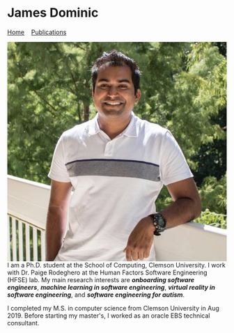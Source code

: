 # James Dominic

[Home](index.md)&nbsp;&nbsp;&nbsp;&nbsp;[Publications](Publications.md)

<img align="left" src="images/domini4.JPG">

I am a Ph.D. student at the School of Computing, Clemson University. I work with Dr. Paige Rodeghero at the Human Factors Software Engineering (HFSE) lab. My main research interests are _**onboarding software engineers**_, _**machine learning in software engineering**_, _**virtual reality in software engineering**_, and _**software engineering for autism**_.

I completed my M.S. in computer science from Clemson University in Aug 2019. Before starting my master's, I worked as an oracle EBS technical consultant.


